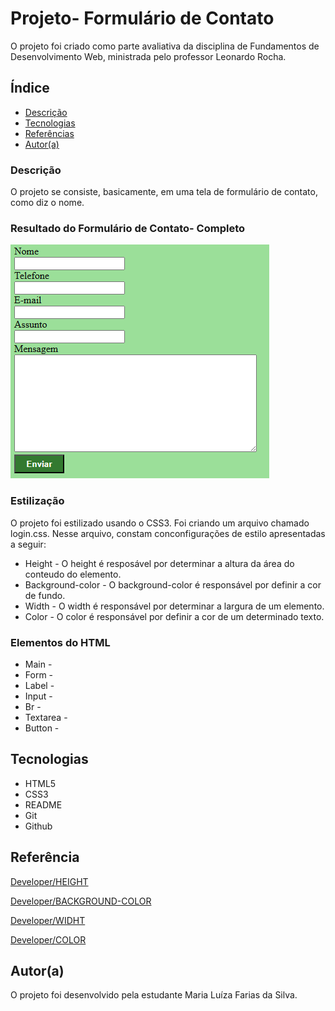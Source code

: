 # Projeto- Formulário de Contato

O projeto foi criado como parte avaliativa da disciplina de Fundamentos de Desenvolvimento Web, ministrada pelo professor Leonardo Rocha.

## Índice

* [Descrição](#descrição)
* [Tecnologias](#tecnologias)
* [Referências](#referência)
* [Autor(a)](#autora)

### Descrição 

O projeto se consiste, basicamente, em uma tela de formulário de contato, como diz o nome.

### Resultado do Formulário de Contato- Completo

![Resultado do projeto](img/result-form-contact.png)


### Estilização

O projeto foi estilizado usando o CSS3. Foi criando um arquivo chamado login.css. Nesse arquivo, constam conconfigurações de estilo apresentadas a seguir:

* Height - O height é resposável por determinar a altura da área do conteudo do elemento.
* Background-color - O background-color é responsável por definir a cor de fundo.
* Width - O width é responsável por determinar a largura de um elemento.
* Color - O color é responsável por definir a cor de um determinado texto.

### Elementos do HTML

* Main -
* Form -
* Label -
* Input -
* Br -
* Textarea -
* Button -

## Tecnologias

* HTML5 
* CSS3
* README
* Git
* Github

## Referência

[Developer/HEIGHT](https://developer.mozilla.org/en-US/docs/Web/CSS/height)

[Developer/BACKGROUND-COLOR](https://developer.mozilla.org/en-US/docs/Web/CSS/background-color)

[Developer/WIDHT](https://developer.mozilla.org/en-US/docs/Web/CSS/width)

[Developer/COLOR](https://developer.mozilla.org/en-US/docs/Web/CSS/color)

## Autor(a)

O projeto foi desenvolvido pela estudante Maria Luíza Farias da Silva.